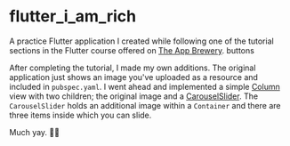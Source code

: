 # flutter_i_am_rich

A practice Flutter application I created while following one of the tutorial sections in the Flutter course offered on [The App Brewery](https://www.appbrewery.co/p/flutter-development-bootcamp-with-dart). buttons

After completing the tutorial, I made my own additions. The original application just shows an image you've uploaded as a resource and included in `pubspec.yaml`. 
I went ahead and implemented a simple [Column](https://api.flutter.dev/flutter/widgets/Column-class.html) view with two children; the original image and a [CarouselSlider](https://pub.dev/packages/carousel_slider). The `CarouselSlider` holds an additional image
within a `Container` and there are three items inside which you can slide.

Much yay. 🙌🏼